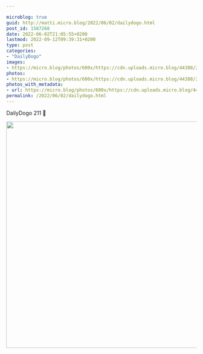 ```yaml
---

microblog: true
guid: http://matti.micro.blog/2022/06/02/dailydogo.html
post_id: 1587268
date: 2022-06-02T21:05:55+0200
lastmod: 2022-09-12T09:39:31+0200
type: post
categories:
- "DailyDogo"
images:
- https://micro.blog/photos/600x/https://cdn.uploads.micro.blog/44388/2022/b7d3dc4ae3.jpg
photos:
- https://micro.blog/photos/600x/https://cdn.uploads.micro.blog/44388/2022/b7d3dc4ae3.jpg
photos_with_metadata:
- url: https://micro.blog/photos/600x/https://cdn.uploads.micro.blog/44388/2022/b7d3dc4ae3.jpg
permalink: /2022/06/02/dailydogo.html
---
```

DailyDogo 211 🐶

<img src="https://micro.blog/photos/600x/https://blog.martin-haehnel.de/uploads/2022/b7d3dc4ae3.jpg" width="600" height="600" alt="" />
